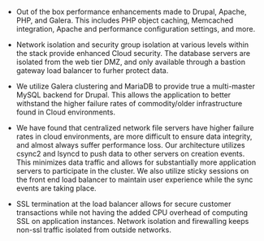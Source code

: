 - Out of the box performance enhancements made to Drupal, Apache, PHP, and Galera. This includes PHP object caching, Memcached integration, Apache and performance configuration settings, and more.
- Network isolation and security group isolation at various levels within the stack provide enhanced Cloud security. The database servers are isolated from the web tier DMZ, and only available through a bastion gateway load balancer to furher protect data.

- We utilize Galera clustering and MariaDB to provide true a multi-master MySQL backend for Drupal. This allows the application to better withstand the higher failure rates of commodity/older infrastructure found in Cloud environments.

- We have found that centralized network file servers have higher failure rates in cloud environments, are more difficult to ensure data integrity, and almost always suffer performance loss. Our architecture utilizes csync2 and lsyncd to push data to other servers on creation events. This minimizes data traffic and allows for substantially more application servers to participate in the cluster. We also utilize sticky sessions on the front end load balancer to maintain user experience while the sync events are taking place.

- SSL termination at the load balancer allows for secure customer transactions while not having the added CPU overhead of computing SSL on application instances. Network isolation and firewalling keeps non-ssl traffic isolated from outside networks.
